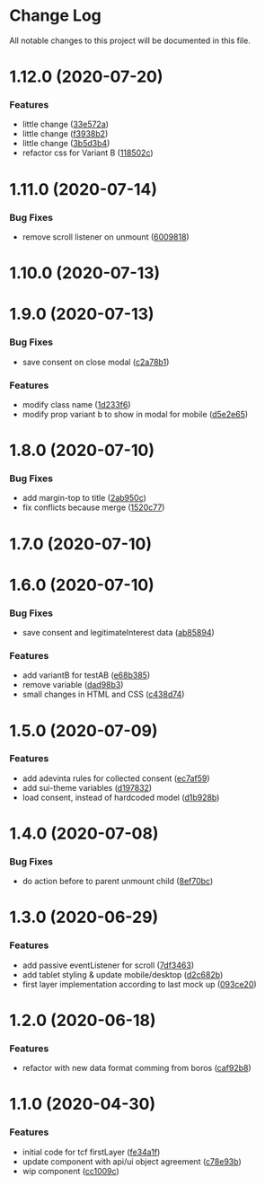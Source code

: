 # Change Log

All notable changes to this project will be documented in this file.

# 1.12.0 (2020-07-20)


### Features

* little change ([33e572a](https://github.com/SUI-Components/schibsted-spain-components/commit/33e572a53f87af17f1dbcdae623c1143c8b157a0))
* little change ([f3938b2](https://github.com/SUI-Components/schibsted-spain-components/commit/f3938b2596ffb2a93c1e14599f59a49140a0812f))
* little change ([3b5d3b4](https://github.com/SUI-Components/schibsted-spain-components/commit/3b5d3b4442a33b90abd9fe86cd9339d0636da15c))
* refactor css for Variant B ([118502c](https://github.com/SUI-Components/schibsted-spain-components/commit/118502c7fdc6503675e0eb0b54dd27d6b2a5bdec))



# 1.11.0 (2020-07-14)


### Bug Fixes

* remove scroll listener on unmount ([6009818](https://github.com/SUI-Components/schibsted-spain-components/commit/6009818c8e4e7e306107467e8ecf09005a92092c))



# 1.10.0 (2020-07-13)



# 1.9.0 (2020-07-13)


### Bug Fixes

* save consent on close modal ([c2a78b1](https://github.com/SUI-Components/schibsted-spain-components/commit/c2a78b14c41e9f22b345c5e98cfc7c34a1ffd33e))


### Features

* modify class name ([1d233f6](https://github.com/SUI-Components/schibsted-spain-components/commit/1d233f69071e9eee170c482224cc51a7ede26fea))
* modify prop variant b to show in modal for mobile ([d5e2e65](https://github.com/SUI-Components/schibsted-spain-components/commit/d5e2e6500b98d54b33e80d942cde66a8bd5a1cda))



# 1.8.0 (2020-07-10)


### Bug Fixes

* add margin-top to title ([2ab950c](https://github.com/SUI-Components/schibsted-spain-components/commit/2ab950c7ef4fad006352598fc8b9beec09d80f0e))
* fix conflicts because merge ([1520c77](https://github.com/SUI-Components/schibsted-spain-components/commit/1520c7784072f0dad694c0de56727f8e51e4193e))



# 1.7.0 (2020-07-10)



# 1.6.0 (2020-07-10)


### Bug Fixes

* save consent and legitimateInterest data ([ab85894](https://github.com/SUI-Components/schibsted-spain-components/commit/ab8589461c3b31c169e7a42d7ff0e9154558d028))


### Features

* add variantB for testAB ([e68b385](https://github.com/SUI-Components/schibsted-spain-components/commit/e68b3852c19b79811b0d2fe83ff52f782252f591))
* remove variable ([dad98b3](https://github.com/SUI-Components/schibsted-spain-components/commit/dad98b3932e262f657fb7417f436ca2cbab31eab))
* small changes in HTML and CSS ([c438d74](https://github.com/SUI-Components/schibsted-spain-components/commit/c438d74fa30423b89a34d8572a8297d37ba941fb))



# 1.5.0 (2020-07-09)


### Features

* add adevinta rules for collected consent ([ec7af59](https://github.com/SUI-Components/schibsted-spain-components/commit/ec7af5962a297ce3d095452d6337bc183449f2d9))
* add sui-theme variables ([d197832](https://github.com/SUI-Components/schibsted-spain-components/commit/d1978326bd315eb44ee04613f7b26e6565352ba9))
* load consent, instead of hardcoded model ([d1b928b](https://github.com/SUI-Components/schibsted-spain-components/commit/d1b928b4d4ba54ba89e4191afb920d7e16b7311c))



# 1.4.0 (2020-07-08)


### Bug Fixes

* do action before to parent unmount child ([8ef70bc](https://github.com/SUI-Components/schibsted-spain-components/commit/8ef70bc44ba02f3c584db4eb7af0bd480ce6bcce))



# 1.3.0 (2020-06-29)


### Features

* add passive eventListener for scroll ([7df3463](https://github.com/SUI-Components/schibsted-spain-components/commit/7df3463eb0721af1eb9d9668dbe29bbcd2b0c576))
* add tablet styling & update mobile/desktop ([d2c682b](https://github.com/SUI-Components/schibsted-spain-components/commit/d2c682ba635b72d816c35174eb8e85a169402f8a))
* first layer implementation according to last mock up ([093ce20](https://github.com/SUI-Components/schibsted-spain-components/commit/093ce2079b239d971d7381616ed56ede42bd7a47))



# 1.2.0 (2020-06-18)


### Features

* refactor with new data format comming from boros ([caf92b8](https://github.com/SUI-Components/schibsted-spain-components/commit/caf92b8270e9309475a708327ecd4071705373db))



# 1.1.0 (2020-04-30)


### Features

* initial code for tcf firstLayer ([fe34a1f](https://github.com/SUI-Components/schibsted-spain-components/commit/fe34a1f2e4e59e981a51c1541d641c9d0ffd81e4))
* update component with api/ui object agreement ([c78e93b](https://github.com/SUI-Components/schibsted-spain-components/commit/c78e93b8bfd0475a319b4826da521da6f90c99b7))
* wip component ([cc1009c](https://github.com/SUI-Components/schibsted-spain-components/commit/cc1009cdd0e94382eb380334f4c7ced77ac60cf3))



